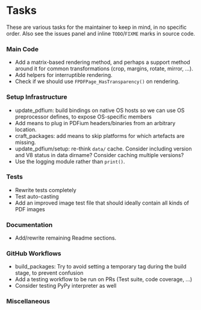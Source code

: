 <!-- SPDX-FileCopyrightText: 2023 geisserml <geisserml@gmail.com> -->
<!-- SPDX-License-Identifier: CC-BY-4.0 -->

# Tasks

These are various tasks for the maintainer to keep in mind, in no specific order.
Also see the issues panel and inline `TODO`/`FIXME` marks in source code.

### Main Code
* Add a matrix-based rendering method, and perhaps a support method around it for common transformations (crop, margins, rotate, mirror, ...).
* Add helpers for interruptible rendering.
* Check if we should use `FPDFPage_HasTransparency()` on rendering.

### Setup Infrastructure
* update_pdfium: build bindings on native OS hosts so we can use OS preprocessor defines, to expose OS-specific members
* Add means to plug in PDFium headers/binaries from an arbitrary location.
* craft_packages: add means to skip platforms for which artefacts are missing.
* update_pdfium/setup: re-think `data/` cache. Consider including version and V8 status in data dirname? Consider caching multiple versions?
* Use the logging module rather than `print()`.

### Tests
* Rewrite tests completely
* Test auto-casting
* Add an improved image test file that should ideally contain all kinds of PDF images

### Documentation
* Add/rewrite remaining Readme sections.

### GitHub Workflows
* build_packages: Try to avoid setting a temporary tag during the build stage, to prevent confusion
* Add a testing workflow to be run on PRs (Test suite, code coverage, ...)
* Consider testing PyPy interpreter as well

### Miscellaneous
